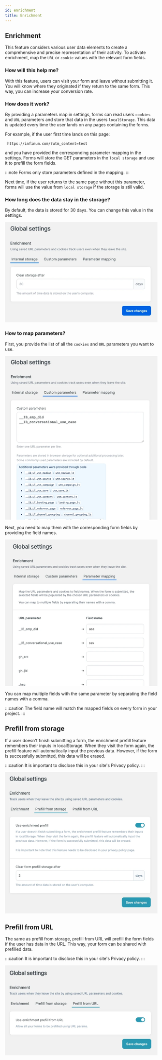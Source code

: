 ```yaml
---
id: enrichment
title: Enrichment
---
```


## Enrichment

This feature considers various user data elements to create a comprehensive and precise representation of their activity. To activate enrichment, map the `URL` or `cookie` values with the relevant form fields.

### How will this help me?

With this feature, users can visit your form and leave without submitting it. You will know where they originated if they return to the same form. This way, you can increase your conversion rate.

### How does it work?

By providing a parameters map in settings, forms can read users `cookies` and `URL` parameters and store that data in the users `localStorage`. This data is updated every time the user lands on any pages containing the forms. 

For example, if the user first time lands on this page:
```
 https://infinum.com/?utm_content=test
```

and you have provided the corresponding parameter mapping in the settings. Forms will store the GET parameters in the `local storage` and use it to prefill the form fields.

:::note
Forms only store parameters defined in the mapping.
:::

Next time, if the user returns to the same page without this parameter, forms will use the value from `local storage` if the storage is still valid.

### How long does the data stay in the storage?

By default, the data is stored for 30 days. You can change this value in the settings.

![Enrichment screen](/img/forms/enrichment.webp)

### How to map parameters?

First, you provide the list of all the `cookies` and `URL` parameters you want to use.

![Enrichment params screen](/img/forms/enrichment-params.webp)

Next, you need to map them with the corresponding form fields by providing the field names.

![Enrichment map screen](/img/forms/enrichment-map.webp)

You can map multiple fields with the same parameter by separating the field names with a comma.

:::caution
The field name will match the mapped fields on every form in your project.
:::

## Prefill from storage

If a user doesn't finish submitting a form, the enrichment prefill feature remembers their inputs in localStorage. When they visit the form again, the prefill feature will automatically input the previous data. However, if the form is successfully submitted, this data will be erased.

:::caution
It is important to disclose this in your site's Privacy policy.
:::

![Enrichment prefill storage map screen](/img/forms/enrichment-storage.webp)

## Prefill from URL

The same as prefill from storage, prefill from URL will prefill the form fields if the user has data in the URL. This way, your form can be shared with prefilled data.

:::caution
It is important to disclose this in your site's Privacy policy.
:::

![Enrichment prefill url map screen](/img/forms/enrichment-url.webp)
